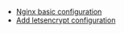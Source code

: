 <!-- TITLE: Nginx -->



* [Nginx basic configuration](/nginx/checkconfig)
* [Add letsencrypt configuration](/nginx/letsencrypt)
